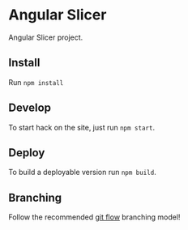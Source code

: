 Angular Slicer
==============


Angular Slicer project.

## Install

 Run `npm install`

## Develop

  To start hack on the site, just run `npm start`.

## Deploy

  To build a deployable version run `npm build`.

## Branching

  Follow the recommended [git flow](http://nvie.com/posts/a-successful-git-branching-model/) branching model!
